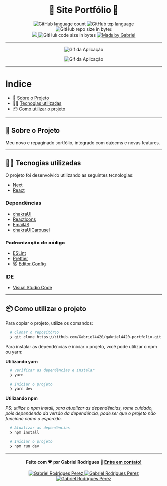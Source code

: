<h1 align="center">
  &#x1F4F1; Site Portfólio &#x1F4F1;
</h1>

<p align="center">
   <img alt="GitHub language count" src="https://img.shields.io/github/languages/count/Gabriel4420/gabriel4420-portfolio">

  <img alt="GitHub top language" src="https://img.shields.io/github/languages/top/Gabriel4420/gabriel4420-portfolio?logo=html">

  <img alt="GitHub repo size in bytes" src="https://img.shields.io/github/repo-size/Gabriel4420/gabriel4420-portfolio?color=green">

  <br>
  
  <a href="https://www.codacy.com/manual/Gabriel4420/gabriel4420-portfolio?utm_source=github.com&amp;utm_medium=referral&amp;utm_content=Gabriel4420/gabriel4420-portfolio&amp;utm_campaign=Badge_Grade">
    <img src="https://app.codacy.com/project/badge/Grade/6dd6b46abeb14e99935a2b9ac5c6ede2"/>
  </a>
  
  <img alt="GitHub code size in bytes" src="https://img.shields.io/github/last-commit/Gabriel4420/gabriel4420-portfolio">


  <a href="https://www.linkedin.com/in/gabriel-rodrigues-perez-2069b072/">
    <img alt="Made by Gabriel" src="https://img.shields.io/badge/made%20by-Gabriel-%2304D361">
  </a>
</p>

---

<p align="center">
  <img alt="Gif da Aplicação" src="public/assets/HomeApp.png" />
</p>
<p align="center">
  <img alt="Gif da Aplicação" src="public/assets/Mobile.png" />
</p>

---

# Indice

- :rocket: [Sobre o Projeto](#rocket-sobre-o-projeto)
- 👨‍💻️ [Tecnogias utilizadas](#%EF%B8%8F-tecnogias-utilizadas)
- 📦️ [Como utilizar o projeto](#%EF%B8%8F-como-utilizar-o-projeto)
---

## :rocket: Sobre o Projeto

Meu novo e repaginado portfólio, integrado com datocms e novas features.

---

## 👨‍💻️ Tecnogias utilizadas

O projeto foi desenvolvido utilizando as seguintes tecnologias:

- [Next](https://nextjs.org/)
- [React](https://pt-br.reactjs.org/)

### Dependências

- [chakraUI](https://chakra-ui.com/)
- [ReactIcons](https://react-icons.github.io/react-icons/)
- [EmailJS](https://www.emailjs.com/docs/)
- [chakraUICarousel](https://socket.dev/npm/package/chakra-ui-carousel)



### Padronização de código

  - [ESLint](https://eslint.org/)
  - [Prettier](https://prettier.io/)
  - :mouse: [Editor Config](https://editorconfig.org/)

### IDE

  - [Visual Studio Code](https://code.visualstudio.com/)

---

## 📦️ Como utilizar o projeto

Para copiar o projeto, utilize os comandos:

```bash
  # Clonar o repositório
  ❯ git clone https://github.com/Gabriel4420/gabriel4420-portfolio.git

```
Para instalar as dependências e iniciar o projeto, você pode utilizar o npm ou yarn:

**Utilizando yarn**

```bash
  # verificar as dependências e instalar
  ❯ yarn
 
  # Iniciar o projeto
  ❯ yarn dev
```

**Utilizando npm**

*PS: utilize o npm install, para atualizar as dependências, tome cuidado, pois dependendo da versão da dependência, pode ser que o projeto não funcione como o esperado.*

```bash
  # Atualizar as dependências
  ❯ npm install

  # Iniciar o projeto
  ❯ npm run dev
```

---

<h4 align="center">
  Feito com ❤️ por Gabriel Rodrigues 👋️ <a href="mailto:gabriel_rodrigues_perez@hotmail.com">Entre em contato!</a>
</h4>

<p align="center">

  <a href="https://www.linkedin.com/in/gabriel-rodrigues-perez-2069b072/">
    <img alt="Gabriel Rodrigues Perez" src="https://img.shields.io/badge/LinkedIn-Gabriel_Rodrigues-0e76a8?style=flat&logoColor=white&logo=linkedin">
  </a>
  <a href="https://www.facebook.com/gabriel.rodrigues.perez">
    <img alt="Gabriel Rodrigues Perez" src="https://img.shields.io/badge/Facebook-Gabriel_Rodrigues-1778F2?style=flat&logoColor=white&logo=facebook">
  </a>
  <a href="https://www.instagram.com/gabriel_rodrigues_perez/">
    <img alt="Gabriel Rodrigues Perez" src="https://img.shields.io/badge/Instagram-@gabriel4420-833AB4?style=flat&logoColor=white&logo=instagram">
  </a>
  
  
</p>
